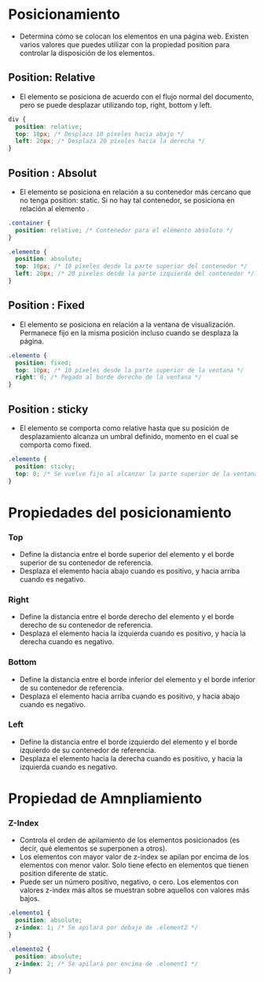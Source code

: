 # Posicionamiento
- Determina cómo se colocan los elementos en una página web. Existen varios valores que puedes utilizar con la propiedad position para controlar la disposición de los elementos.
## Position: Relative
- El elemento se posiciona de acuerdo con el flujo normal del documento, pero se puede desplazar utilizando top, right, bottom y left.
```css
div {
  position: relative;
  top: 10px; /* Desplaza 10 píxeles hacia abajo */
  left: 20px; /* Desplaza 20 píxeles hacia la derecha */
}
```
## Position : Absolut
-  El elemento se posiciona en relación a su contenedor más cercano que no tenga position: static. Si no hay tal contenedor, se posiciona en relación al elemento <html>.
```css
.container {
  position: relative; /* Contenedor para el elemento absoluto */
}

.elemento {
  position: absolute;
  top: 10px; /* 10 píxeles desde la parte superior del contenedor */
  left: 20px; /* 20 píxeles desde la parte izquierda del contenedor */
}
```
## Position : Fixed
- El elemento se posiciona en relación a la ventana de visualización. Permanece fijo en la misma posición incluso cuando se desplaza la página.
```css
.elemento {
  position: fixed;
  top: 10px; /* 10 píxeles desde la parte superior de la ventana */
  right: 0; /* Pegado al borde derecho de la ventana */
}
```
## Position : sticky
- El elemento se comporta como relative hasta que su posición de desplazamiento alcanza un umbral definido, momento en el cual se comporta como fixed.
```css
.elemento {
  position: sticky;
  top: 0; /* Se vuelve fijo al alcanzar la parte superior de la ventana */
}
```
# Propiedades del posicionamiento
### Top
- Define la distancia entre el borde superior del elemento y el borde superior de su contenedor de referencia.
- Desplaza el elemento hacia abajo cuando es positivo, y hacia arriba cuando es negativo.
### Right
- Define la distancia entre el borde derecho del elemento y el borde derecho de su contenedor de referencia.
- Desplaza el elemento hacia la izquierda cuando es positivo, y hacia la derecha cuando es negativo.
### Bottom
- Define la distancia entre el borde inferior del elemento y el borde inferior de su contenedor de referencia.
- Desplaza el elemento hacia arriba cuando es positivo, y hacia abajo cuando es negativo.
### Left
- Define la distancia entre el borde izquierdo del elemento y el borde izquierdo de su contenedor de referencia.
- Desplaza el elemento hacia la derecha cuando es positivo, y hacia la izquierda cuando es negativo.
# Propiedad de Amnpliamiento
### Z-Index
- Controla el orden de apilamiento de los elementos posicionados (es decir, qué elementos se superponen a otros).
- Los elementos con mayor valor de z-index se apilan por encima de los elementos con menor valor. Solo tiene efecto en elementos que tienen position diferente de static.
- Puede ser un número positivo, negativo, o cero. Los elementos con valores z-index más altos se muestran sobre aquellos con valores más bajos.
```css
.elemento1 {
  position: absolute;
  z-index: 1; /* Se apilará por debajo de .element2 */
}

.elemento2 {
  position: absolute;
  z-index: 2; /* Se apilará por encima de .element1 */
}
```
